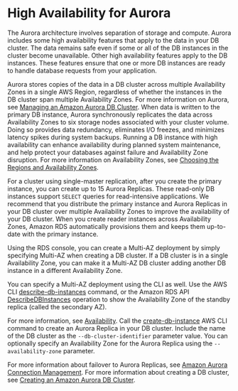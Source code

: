 # High Availability for Aurora<a name="Concepts.AuroraHighAvailability"></a>

 The Aurora architecture involves separation of storage and compute\. Aurora includes some high availability features that apply to the data in your DB cluster\. The data remains safe even if some or all of the DB instances in the cluster become unavailable\. Other high availability features apply to the DB instances\. These features ensure that one or more DB instances are ready to handle database requests from your application\. 

Aurora stores copies of the data in a DB cluster across multiple Availability Zones in a single AWS Region, regardless of whether the instances in the DB cluster span multiple Availability Zones\. For more information on Aurora, see [Managing an Amazon Aurora DB Cluster](CHAP_Aurora.md)\. When data is written to the primary DB instance, Aurora synchronously replicates the data across Availability Zones to six storage nodes associated with your cluster volume\. Doing so provides data redundancy, eliminates I/O freezes, and minimizes latency spikes during system backups\. Running a DB instance with high availability can enhance availability during planned system maintenance, and help protect your databases against failure and Availability Zone disruption\. For more information on Availability Zones, see [Choosing the Regions and Availability Zones](Concepts.RegionsAndAvailabilityZones.md)\.

For a cluster using single\-master replication, after you create the primary instance, you can create up to 15 Aurora Replicas\. These read\-only DB instances support `SELECT` queries for read\-intensive applications\. We recommend that you distribute the primary instance and Aurora Replicas in your DB cluster over multiple Availability Zones to improve the availability of your DB cluster\. When you create reader instances across Availability Zones, Amazon RDS automatically provisions them and keeps them up\-to\-date with the primary instance\. 

Using the RDS console, you can create a Multi\-AZ deployment by simply specifying Multi\-AZ when creating a DB cluster\. If a DB cluster is in a single Availability Zone, you can make it a Multi\-AZ DB cluster adding another DB instance in a different Availability Zone\.

You can specify a Multi\-AZ deployment using the CLI as well\. Use the AWS CLI [describe\-db\-instances](https://docs.aws.amazon.com/cli/latest/reference/rds/describe-db-instances.html) command, or the Amazon RDS API [DescribeDBInstances](https://docs.aws.amazon.com/AmazonRDS/latest/APIReference/API_DescribeDBInstances.html) operation to show the Availability Zone of the standby replica \(called the secondary AZ\)\. 

 For more information, see [Availability](Concepts.RegionsAndAvailabilityZones.md#Aurora.Overview.Availability)\. Call the [create\-db\-instance](https://docs.aws.amazon.com/cli/latest/reference/rds/create-db-instance.html) AWS CLI command to create an Aurora Replica in your DB cluster\. Include the name of the DB cluster as the `--db-cluster-identifier` parameter value\. You can optionally specify an Availability Zone for the Aurora Replica using the `--availability-zone` parameter\.

For more information about failover to Aurora Replicas, see [Amazon Aurora Connection Management](Aurora.Overview.Endpoints.md)\. For more information about creating a DB cluster, see [Creating an Amazon Aurora DB Cluster](Aurora.CreateInstance.md)\.